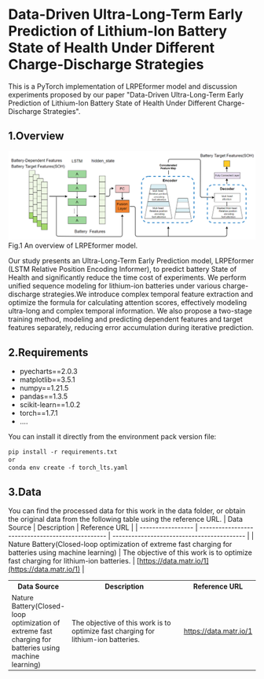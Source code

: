 # Data-Driven Ultra-Long-Term Early Prediction of Lithium-Ion Battery State of Health Under Different Charge-Discharge Strategies

This is a PyTorch implementation of LRPEformer model and discussion experiments proposed by our paper "Data-Driven Ultra-Long-Term Early Prediction of Lithium-Ion Battery State of Health Under Different Charge-Discharge Strategies".

## 1.Overview
![Example Image](imgs/fig1.png)
Fig.1 An overview of LRPEformer model.

Our study presents an Ultra-Long-Term Early Prediction model, LRPEformer (LSTM Relative Position Encoding Informer), to predict battery State of Health and significantly reduce the time cost of experiments. We perform unified sequence modeling for lithium-ion batteries under various charge-discharge strategies.We introduce complex temporal feature extraction and optimize the formula for calculating attention scores, effectively modeling ultra-long and complex temporal information. We also propose a two-stage training method, modeling and predicting dependent features and target features separately, reducing error accumulation during iterative prediction.


## 2.Requirements
- pyecharts==2.0.3
- matplotlib==3.5.1
- numpy==1.21.5
- pandas==1.3.5
- scikit-learn==1.0.2
- torch==1.7.1
- ....

You can install it directly from the environment pack version file:
```
pip install -r requirements.txt
or
conda env create -f torch_lts.yaml
```

## 3.Data
You can find the processed data for this work in the data folder, or obtain the original data from the following table using the reference URL.
| Data Source       | Description                                      | Reference URL                              |
| ----------------- | ------------------------------------------------ | ------------------------------------------ |
| Nature Battery(Closed-loop optimization of extreme fast charging for batteries using machine learning)    | The objective of this work is to optimize fast charging for lithium-ion batteries. | [https://data.matr.io/1](https://data.matr.io/1) |

<table>
  <tr>
    <th style="width:20%;">Data Source</th>
    <th style="width:50%;">Description</th>
    <th style="width:30%;">Reference URL</th>
  </tr>
  <tr>
    <td>Nature Battery(Closed-loop optimization of extreme fast charging for batteries using machine learning) </td>
    <td>The objective of this work is to optimize fast charging for lithium-ion batteries.</td>
    <td><a href="https://data.matr.io/1">https://data.matr.io/1</a></td>
  </tr>
</table>





